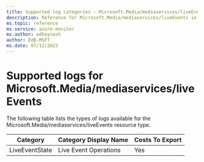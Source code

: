 ```yaml
---
title: Supported log categories - Microsoft.Media/mediaservices/liveEvents
description: Reference for Microsoft.Media/mediaservices/liveEvents in Azure Monitor Logs.
ms.topic: reference
ms.service: azure-monitor
ms.author: edbaynash
author: EdB-MSFT
ms.date: 07/12/2023
---
```

# Supported logs for Microsoft.Media/mediaservices/liveEvents  
<!-- Data source : naam-->


  The following table lists the types of logs available for the Microsoft.Media/mediaservices/liveEvents resource type.

|Category|Category Display Name|Costs To Export|
|---|---|---|
|LiveEventState |Live Event Operations |Yes |


<!--Gen Date:  Wed Jul 12 2023 17:59:09 GMT+0300 (Israel Daylight Time)-->